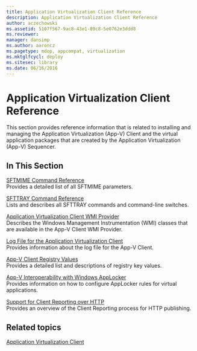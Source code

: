 ```yaml
---
title: Application Virtualization Client Reference
description: Application Virtualization Client Reference
author: aczechowski
ms.assetid: 5107f567-9ac8-43e1-89c8-5e0762e3ddd8
ms.reviewer: 
manager: dansimp
ms.author: aaroncz
ms.pagetype: mdop, appcompat, virtualization
ms.mktglfcycl: deploy
ms.sitesec: library
ms.date: 06/16/2016
---
```



# Application Virtualization Client Reference


This section provides reference information that is related to installing and managing the Application Virtualization (App-V) Client and the virtual application packages that are created by the Application Virtualization (App-V) Sequencer.

## In This Section


<a href="" id="sftmime--command-reference"></a>[SFTMIME Command Reference](sftmime--command-reference.md)  
Provides a detailed list of all SFTMIME parameters.

<a href="" id="sfttray-command-reference"></a>[SFTTRAY Command Reference](sfttray-command-reference.md)  
Lists and describes all SFTTRAY commands and command-line switches.

<a href="" id="application-virtualization-client-wmi-provider"></a>[Application Virtualization Client WMI Provider](application-virtualization-client-wmi-provider.md)  
Describes the Windows Management Instrumentation (WMI) classes that are available in the App-V Client WMI Provider.

<a href="" id="log-file-for-the-application-virtualization-client"></a>[Log File for the Application Virtualization Client](log-file-for-the-application-virtualization-client.md)  
Provides information about the log file for the App-V Client.

<a href="" id="app-v-client-registry-values"></a>[App-V Client Registry Values](app-v-client-registry-values-sp1.md)  
Provides a detailed list and descriptions of registry key values.

<a href="" id="app-v-interoperability-with-windows-applocker"></a>[App-V Interoperability with Windows AppLocker](app-v-interoperability-with-windows-applocker.md)  
Provides information on how to configure AppLocker rules for virtual applications.

<a href="" id="support-for-client-reporting-over-http"></a>[Support for Client Reporting over HTTP](support-for-client-reporting-over-http.md)  
Provides an overview of the Client Reporting process for HTTP publishing.

## Related topics


[Application Virtualization Client](application-virtualization-client.md)

 

 





